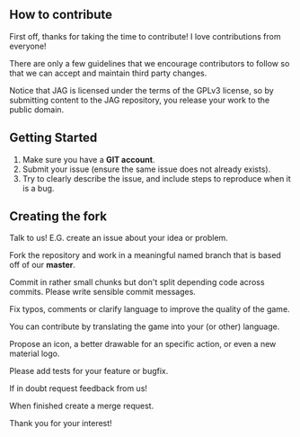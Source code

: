 **How to contribute**
---------------------

First off, thanks for taking the time to contribute! I love contributions from everyone!

There are only a few guidelines that we encourage contributors to follow
so that we can accept and maintain third party changes.

Notice that JAG is licensed under the terms of the GPLv3 license,
so by submitting content to the JAG repository, you release your work
to the public domain.

**Getting Started**
-------------------

1. Make sure you have a **GIT account**.
2. Submit your issue (ensure the same issue does not already exists).
3. Try to clearly describe the issue, and include steps to reproduce
when it is a bug.

**Creating the fork**
---------------------

Talk to us! E.G. create an issue about your idea or problem.

Fork the repository and work in a meaningful named branch that is
based off of our **master**.

Commit in rather small chunks but don't split depending code across commits.
Please write sensible commit messages.

Fix typos, comments or clarify language to improve the quality of the game.

You can contribute by translating the game into your (or other) language.

Propose an icon, a better drawable for an specific action, or even
a new material logo.

Please add tests for your feature or bugfix.

If in doubt request feedback from us!

When finished create a merge request.

Thank you for your interest!
